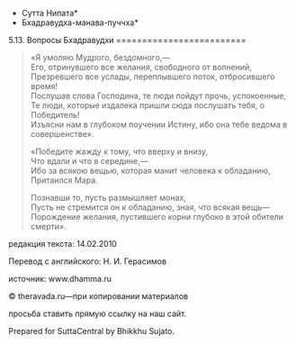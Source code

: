 * Сутта Нипата*
* Бхадравудха\-манава\-пуччха*

5\.13\. Вопросы Бхадравудхи
\=\=\=\=\=\=\=\=\=\=\=\=\=\=\=\=\=\=\=\=\=\=\=\=\=

> «Я умоляю Мудрого, бездомного,—  
> Его, отринувшего все желания, свободного от волнений,  
> Презревшего все услады, переплывшего поток, отбросившего время\!  
> Послушав слова Господина, те люди пойдут прочь, успокоенные,  
> Те люди, которые издалека пришли сюда послушать тебя, о Победитель\!  
> Изъясни нам в глубоком поучении Истину, ибо она тебе ведома в совершенстве»\.
>
> «Победите жажду к тому, что вверху и внизу,  
> Что вдали и что в середине,—  
> Ибо за всякою вещью, которая манит человека к обладанию,  
> Притаился Мара\.
>
> Познавши то, пусть размышляет монах,  
> Пусть не стремится он к обладанию, зная, что всякая вещь—  
> Порождение желания, пустившего корни глубоко в этой обители смерти»\.

редакция текста: 14\.02\.2010

Перевод с английского: Н\. И\. Герасимов

источник: www\.dhamma\.ru

© theravada\.ru—при копировании материалов

просьба ставить прямую ссылку на наш сайт\.

Prepared for SuttaCentral by Bhikkhu Sujato\.